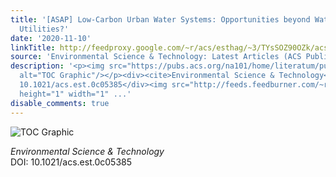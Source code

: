```yaml
---
title: '[ASAP] Low-Carbon Urban Water Systems: Opportunities beyond Water and Wastewater
  Utilities?'
date: '2020-11-10'
linkTitle: http://feedproxy.google.com/~r/acs/esthag/~3/TYsSOZ90OZk/acs.est.0c05385
source: 'Environmental Science & Technology: Latest Articles (ACS Publications)'
description: '<p><img src="https://pubs.acs.org/na101/home/literatum/publisher/achs/journals/content/esthag/0/esthag.ahead-of-print/acs.est.0c05385/20201110/images/medium/es0c05385_0003.gif"
  alt="TOC Graphic"/></p><div><cite>Environmental Science & Technology</cite></div><div>DOI:
  10.1021/acs.est.0c05385</div><img src="http://feeds.feedburner.com/~r/acs/esthag/~4/TYsSOZ90OZk"
  height="1" width="1" ...'
disable_comments: true
---
```

<p><img src="https://pubs.acs.org/na101/home/literatum/publisher/achs/journals/content/esthag/0/esthag.ahead-of-print/acs.est.0c05385/20201110/images/medium/es0c05385_0003.gif" alt="TOC Graphic"/></p><div><cite>Environmental Science & Technology</cite></div><div>DOI: 10.1021/acs.est.0c05385</div><img src="http://feeds.feedburner.com/~r/acs/esthag/~4/TYsSOZ90OZk" height="1" width="1" ...